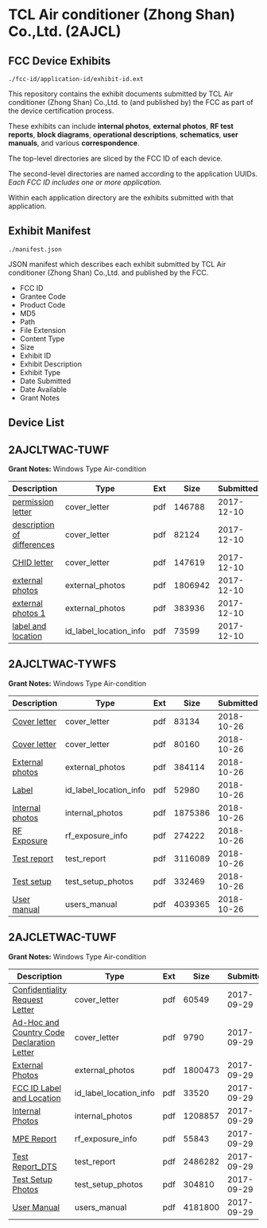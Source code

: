 # TCL Air conditioner (Zhong Shan) Co.,Ltd. (2AJCL)
## FCC Device Exhibits

```
./fcc-id/application-id/exhibit-id.ext
```

This repository contains the exhibit documents submitted by TCL Air conditioner (Zhong Shan) Co.,Ltd. to (and published by) the FCC as part of the device certification process.

These exhibits can include **internal photos**, **external photos**, **RF test reports**, **block diagrams**, **operational descriptions**, **schematics**, **user manuals**, and various **correspondence**.

The top-level directories are sliced by the FCC ID of each device.

The second-level directories are named according to the application UUIDs. *Each FCC ID includes one or more application.*

Within each application directory are the exhibits submitted with that application. 

## Exhibit Manifest

```
./manifest.json
```

JSON manifest which describes each exhibit submitted by TCL Air conditioner (Zhong Shan) Co.,Ltd. and published by the FCC.

- FCC ID
- Grantee Code
- Product Code
- MD5
- Path
- File Extension
- Content Type
- Size
- Exhibit ID
- Exhibit Description
- Exhibit Type
- Date Submitted
- Date Available
- Grant Notes

## Device List
## 2AJCLTWAC-TUWF
**Grant Notes:** Windows Type Air-condition

| Description | Type | Ext | Size | Submitted | Available |
| ----------- | ---- | --- | ---- | --------- | --------- |
| [permission letter](2AJCLTWAC-TUWF/aa3f2833e56d9d0e994358410838e829/3669431.pdf) | cover_letter | pdf | 146788 | 2017-12-10 | 2017-12-10 |
| [description of differences](2AJCLTWAC-TUWF/aa3f2833e56d9d0e994358410838e829/3669432.pdf) | cover_letter | pdf | 82124 | 2017-12-10 | 2017-12-10 |
| [CHID letter](2AJCLTWAC-TUWF/aa3f2833e56d9d0e994358410838e829/3669433.pdf) | cover_letter | pdf | 147619 | 2017-12-10 | 2017-12-10 |
| [external photos](2AJCLTWAC-TUWF/aa3f2833e56d9d0e994358410838e829/3669436.pdf) | external_photos | pdf | 1806942 | 2017-12-10 | 2017-12-10 |
| [external photos 1](2AJCLTWAC-TUWF/aa3f2833e56d9d0e994358410838e829/3669439.pdf) | external_photos | pdf | 383936 | 2017-12-10 | 2017-12-10 |
| [label and location](2AJCLTWAC-TUWF/aa3f2833e56d9d0e994358410838e829/3669440.pdf) | id_label_location_info | pdf | 73599 | 2017-12-10 | 2017-12-10 |
## 2AJCLTWAC-TYWFS
**Grant Notes:** Windows Type Air-condition

| Description | Type | Ext | Size | Submitted | Available |
| ----------- | ---- | --- | ---- | --------- | --------- |
| [Cover letter](2AJCLTWAC-TYWFS/796f109ee32b215d5152f9ef658576f9/4049635.pdf) | cover_letter | pdf | 83134 | 2018-10-26 | 2018-10-26 |
| [Cover letter](2AJCLTWAC-TYWFS/796f109ee32b215d5152f9ef658576f9/4049636.pdf) | cover_letter | pdf | 80160 | 2018-10-26 | 2018-10-26 |
| [External photos](2AJCLTWAC-TYWFS/796f109ee32b215d5152f9ef658576f9/4049637.pdf) | external_photos | pdf | 384114 | 2018-10-26 | 2018-10-26 |
| [Label](2AJCLTWAC-TYWFS/796f109ee32b215d5152f9ef658576f9/4049638.pdf) | id_label_location_info | pdf | 52980 | 2018-10-26 | 2018-10-26 |
| [Internal photos](2AJCLTWAC-TYWFS/796f109ee32b215d5152f9ef658576f9/4049639.pdf) | internal_photos | pdf | 1875386 | 2018-10-26 | 2018-10-26 |
| [RF Exposure](2AJCLTWAC-TYWFS/796f109ee32b215d5152f9ef658576f9/4049641.pdf) | rf_exposure_info | pdf | 274222 | 2018-10-26 | 2018-10-26 |
| [Test report](2AJCLTWAC-TYWFS/796f109ee32b215d5152f9ef658576f9/4049643.pdf) | test_report | pdf | 3116089 | 2018-10-26 | 2018-10-26 |
| [Test setup](2AJCLTWAC-TYWFS/796f109ee32b215d5152f9ef658576f9/4049644.pdf) | test_setup_photos | pdf | 332469 | 2018-10-26 | 2018-10-26 |
| [User manual](2AJCLTWAC-TYWFS/796f109ee32b215d5152f9ef658576f9/4049645.pdf) | users_manual | pdf | 4039365 | 2018-10-26 | 2018-10-26 |
## 2AJCLETWAC-TUWF
**Grant Notes:** Windows Type Air-condition

| Description | Type | Ext | Size | Submitted | Available |
| ----------- | ---- | --- | ---- | --------- | --------- |
| [Confidentiality Request Letter](2AJCLETWAC-TUWF/81d52cfc6a6499e60a2c9715da06b1c7/3588190.pdf) | cover_letter | pdf | 60549 | 2017-09-29 | 2017-09-29 |
| [Ad-Hoc and Country Code Declaration Letter](2AJCLETWAC-TUWF/81d52cfc6a6499e60a2c9715da06b1c7/3588192.pdf) | cover_letter | pdf | 9790 | 2017-09-29 | 2017-09-29 |
| [External Photos](2AJCLETWAC-TUWF/81d52cfc6a6499e60a2c9715da06b1c7/3588197.pdf) | external_photos | pdf | 1800473 | 2017-09-29 | 2017-09-29 |
| [FCC ID Label and Location](2AJCLETWAC-TUWF/81d52cfc6a6499e60a2c9715da06b1c7/3588235.pdf) | id_label_location_info | pdf | 33520 | 2017-09-29 | 2017-09-29 |
| [Internal Photos](2AJCLETWAC-TUWF/81d52cfc6a6499e60a2c9715da06b1c7/3588222.pdf) | internal_photos | pdf | 1208857 | 2017-09-29 | 2017-09-29 |
| [MPE Report](2AJCLETWAC-TUWF/81d52cfc6a6499e60a2c9715da06b1c7/3588260.pdf) | rf_exposure_info | pdf | 55843 | 2017-09-29 | 2017-09-29 |
| [Test Report_DTS](2AJCLETWAC-TUWF/81d52cfc6a6499e60a2c9715da06b1c7/3588236.pdf) | test_report | pdf | 2486282 | 2017-09-29 | 2017-09-29 |
| [Test Setup Photos](2AJCLETWAC-TUWF/81d52cfc6a6499e60a2c9715da06b1c7/3588255.pdf) | test_setup_photos | pdf | 304810 | 2017-09-29 | 2017-09-29 |
| [User Manual](2AJCLETWAC-TUWF/81d52cfc6a6499e60a2c9715da06b1c7/3588263.pdf) | users_manual | pdf | 4181800 | 2017-09-29 | 2017-09-29 |

